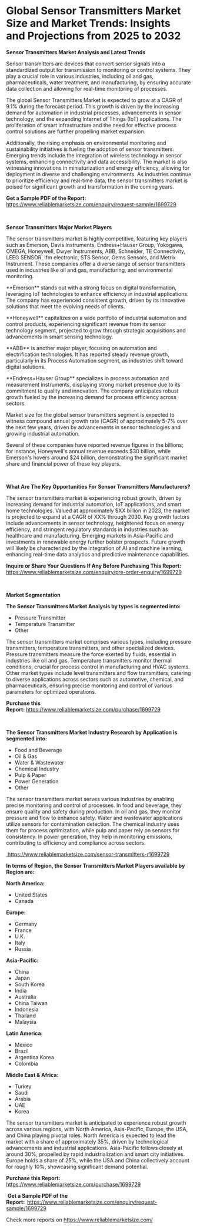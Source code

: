 <p><h1>Global Sensor Transmitters Market Size and Market Trends: Insights and Projections from 2025 to 2032</h1></p><p><strong>Sensor Transmitters Market Analysis and Latest Trends</strong></p>
<p><p>Sensor transmitters are devices that convert sensor signals into a standardized output for transmission to monitoring or control systems. They play a crucial role in various industries, including oil and gas, pharmaceuticals, water treatment, and manufacturing, by ensuring accurate data collection and allowing for real-time monitoring of processes.</p><p>The global Sensor Transmitters Market is expected to grow at a CAGR of 9.1% during the forecast period. This growth is driven by the increasing demand for automation in industrial processes, advancements in sensor technology, and the expanding Internet of Things (IoT) applications. The proliferation of smart infrastructure and the need for effective process control solutions are further propelling market expansion. </p><p>Additionally, the rising emphasis on environmental monitoring and sustainability initiatives is fueling the adoption of sensor transmitters. Emerging trends include the integration of wireless technology in sensor systems, enhancing connectivity and data accessibility. The market is also witnessing innovations in miniaturization and energy efficiency, allowing for deployment in diverse and challenging environments. As industries continue to prioritize efficiency and real-time data, the sensor transmitters market is poised for significant growth and transformation in the coming years.</p></p>
<p><strong>Get a Sample PDF of the Report:&nbsp;</strong> <a href="https://www.reliablemarketsize.com/enquiry/request-sample/1699729?utm_campaign=2445&utm_medium=2&utm_source=Github&utm_content=ia&utm_term=27032025&utm_id=sensor-transmitters">https://www.reliablemarketsize.com/enquiry/request-sample/1699729</a></p>
<p>&nbsp;</p>
<p><strong>Sensor Transmitters Major Market Players</strong></p>
<p><p>The sensor transmitters market is highly competitive, featuring key players such as Emerson, Davis Instruments, Endress+Hauser Group, Yokogawa, OMEGA, Honeywell, Dwyer Instruments, ABB, Schneider, TE Connectivity, LEEG SENSOR, Ifm electronic, STS Sensor, Gems Sensors, and Metrix Instrument. These companies offer a diverse range of sensor transmitters used in industries like oil and gas, manufacturing, and environmental monitoring.</p><p>**Emerson** stands out with a strong focus on digital transformation, leveraging IoT technologies to enhance efficiency in industrial applications. The company has experienced consistent growth, driven by its innovative solutions that meet the evolving needs of clients. </p><p>**Honeywell** capitalizes on a wide portfolio of industrial automation and control products, experiencing significant revenue from its sensor technology segment, projected to grow through strategic acquisitions and advancements in smart sensing technology.</p><p>**ABB** is another major player, focusing on automation and electrification technologies. It has reported steady revenue growth, particularly in its Process Automation segment, as industries shift toward digital solutions.</p><p>**Endress+Hauser Group** specializes in process automation and measurement instruments, displaying strong market presence due to its commitment to quality and innovation. The company anticipates robust growth fueled by the increasing demand for process efficiency across sectors.</p><p>Market size for the global sensor transmitters segment is expected to witness compound annual growth rate (CAGR) of approximately 5-7% over the next few years, driven by advancements in sensor technologies and growing industrial automation.</p><p>Several of these companies have reported revenue figures in the billions; for instance, Honeywell's annual revenue exceeds $30 billion, while Emerson's hovers around $24 billion, demonstrating the significant market share and financial power of these key players.</p></p>
<p>&nbsp;</p>
<p><strong>What Are The Key Opportunities For Sensor Transmitters Manufacturers?</strong></p>
<p><p>The sensor transmitters market is experiencing robust growth, driven by increasing demand for industrial automation, IoT applications, and smart home technologies. Valued at approximately $XX billion in 2023, the market is projected to expand at a CAGR of XX% through 2030. Key growth factors include advancements in sensor technology, heightened focus on energy efficiency, and stringent regulatory standards in industries such as healthcare and manufacturing. Emerging markets in Asia-Pacific and investments in renewable energy further bolster prospects. Future growth will likely be characterized by the integration of AI and machine learning, enhancing real-time data analytics and predictive maintenance capabilities.</p></p>
<p><strong>Inquire or Share Your Questions If Any Before Purchasing This Report:</strong> <a href="https://www.reliablemarketsize.com/enquiry/pre-order-enquiry/1699729?utm_campaign=2445&utm_medium=2&utm_source=Github&utm_content=ia&utm_term=27032025&utm_id=sensor-transmitters">https://www.reliablemarketsize.com/enquiry/pre-order-enquiry/1699729</a></p>
<p>&nbsp;</p>
<p><strong>Market Segmentation</strong></p>
<p><strong>The Sensor Transmitters Market Analysis by types is segmented into:</strong></p>
<p><ul><li>Pressure Transmitter</li><li>Temperature Transmitter</li><li>Other</li></ul></p>
<p><p>The sensor transmitters market comprises various types, including pressure transmitters, temperature transmitters, and other specialized devices. Pressure transmitters measure the force exerted by fluids, essential in industries like oil and gas. Temperature transmitters monitor thermal conditions, crucial for process control in manufacturing and HVAC systems. Other market types include level transmitters and flow transmitters, catering to diverse applications across sectors such as automotive, chemical, and pharmaceuticals, ensuring precise monitoring and control of various parameters for optimized operations.</p></p>
<p><strong>Purchase this Report:&nbsp;</strong><a href="https://www.reliablemarketsize.com/purchase/1699729?utm_campaign=2445&utm_medium=2&utm_source=Github&utm_content=ia&utm_term=27032025&utm_id=sensor-transmitters">https://www.reliablemarketsize.com/purchase/1699729</a></p>
<p>&nbsp;</p>
<p><strong>The Sensor Transmitters Market Industry Research by Application is segmented into:</strong></p>
<p><ul><li>Food and Beverage</li><li>Oil & Gas</li><li>Water & Wastewater</li><li>Chemical Industry</li><li>Pulp & Paper</li><li>Power Generation</li><li>Other</li></ul></p>
<p><p>The sensor transmitters market serves various industries by enabling precise monitoring and control of processes. In food and beverage, they ensure quality and safety during production. In oil and gas, they monitor pressure and flow to enhance safety. Water and wastewater applications utilize sensors for contamination detection. The chemical industry uses them for process optimization, while pulp and paper rely on sensors for consistency. In power generation, they help in monitoring emissions, contributing to efficiency and compliance across sectors.</p></p>
<p><a href="https://www.reliablemarketsize.com/sensor-transmitters-r1699729?utm_campaign=2445&utm_medium=2&utm_source=Github&utm_content=ia&utm_term=27032025&utm_id=sensor-transmitters">&nbsp;https://www.reliablemarketsize.com/sensor-transmitters-r1699729</a></p>
<p><strong>In terms of Region, the Sensor Transmitters Market Players available by Region are:</strong></p>
<p>
    <p> <strong> North America: </strong>
        <ul>
            <li>United States</li>
            <li>Canada</li>
        </ul>
        </p> 
    <p> <strong> Europe: </strong>
        <ul>
            <li>Germany</li>
            <li>France</li>
            <li>U.K.</li>
            <li>Italy</li>
            <li>Russia</li>
        </ul>
        </p> 
    <p> <strong> Asia-Pacific: </strong>
        <ul>
            <li>China</li>
            <li>Japan</li>
            <li>South Korea</li>
            <li>India</li>
            <li>Australia</li>
            <li>China Taiwan</li>
            <li>Indonesia</li>
            <li>Thailand</li>
            <li>Malaysia</li>
        </ul>
        </p> 
    <p> <strong> Latin America: </strong>
        <ul>
            <li>Mexico</li>
            <li>Brazil</li>
            <li>Argentina Korea</li>
            <li>Colombia</li>
        </ul>
        </p> 
    <p> <strong> Middle East & Africa: </strong>
        <ul>
            <li>Turkey</li>
            <li>Saudi</li>
            <li>Arabia</li>
            <li>UAE</li>
            <li>Korea</li>
        </ul>
    </p>
    </p>
<p><p>The sensor transmitters market is anticipated to experience robust growth across various regions, with North America, Asia-Pacific, Europe, the USA, and China playing pivotal roles. North America is expected to lead the market with a share of approximately 35%, driven by technological advancements and industrial applications. Asia-Pacific follows closely at around 30%, propelled by rapid industrialization and smart city initiatives. Europe holds a share of 25%, while the USA and China collectively account for roughly 10%, showcasing significant demand potential.</p></p>
<p><strong>Purchase this Report: </strong><a href="https://www.reliablemarketsize.com/purchase/1699729?utm_campaign=2445&utm_medium=2&utm_source=Github&utm_content=ia&utm_term=27032025&utm_id=sensor-transmitters">https://www.reliablemarketsize.com/purchase/1699729</a></p>
<p>&nbsp;<strong>Get a Sample PDF of the Report:&nbsp;&nbsp;</strong><a href="https://www.reliablemarketsize.com/enquiry/request-sample/1699729?utm_campaign=2445&utm_medium=2&utm_source=Github&utm_content=ia&utm_term=27032025&utm_id=sensor-transmitters">https://www.reliablemarketsize.com/enquiry/request-sample/1699729</a></p>
<p><strong></strong></p>
<p>Check more reports on <a href="https://www.reliablemarketsize.com/?utm_campaign=2445&utm_medium=2&utm_source=Github&utm_content=ia&utm_term=27032025&utm_id=sensor-transmitters">https://www.reliablemarketsize.com/</a></p>